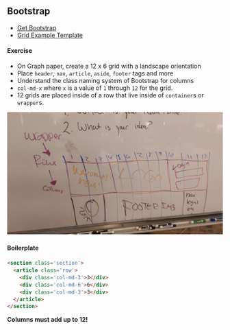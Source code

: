 ## Bootstrap

- [Get Bootstrap](http://getbootstrap.com/)
- [Grid Example Template](http://getbootstrap.com/examples/grid/)

#### Exercise

* On Graph paper, create a 12 x 6 grid with a landscape orientation
* Place `header`, `nav`, `article`, `aside`, `footer` tags and more
* Understand the class naming system of Bootstrap for columns
* `col-md-x` where `x` is a value of `1` through `12` for the grid.
* 12 grids are placed inside of a row that live inside of `container`s or `wrapper`s.

![Example](bootstrap-grid-column.jpg)

#### Boilerplate

```html
<section class='section'>
  <article class='row'>
    <div class='col-md-3'>3</div>
    <div class='col-md-6'>6</div>
    <div class='col-md-3'>3</div>
  </article>
</section>
```

**Columns must add up to 12!**
